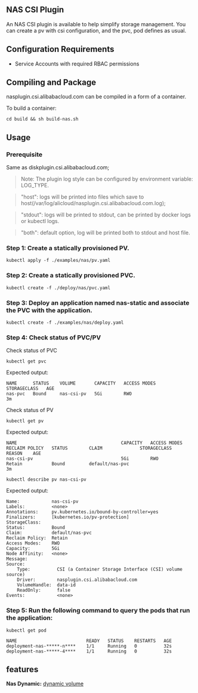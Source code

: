
## NAS CSI Plugin

An NAS CSI plugin is available to help simplify storage management.
You can create a pv with csi configuration, and the pvc, pod defines as usual.

## Configuration Requirements
* Service Accounts with required RBAC permissions

## Compiling and Package
nasplugin.csi.alibabacloud.com can be compiled in a form of a container.

To build a container:
```shell
cd build && sh build-nas.sh
```

## Usage

### Prerequisite

Same as diskplugin.csi.alibabacloud.com;

> Note: The plugin log style can be configured by environment variable: LOG_TYPE.

> "host": logs will be printed into files which save to host(/var/log/alicloud/nasplugin.csi.alibabacloud.com.log);

> "stdout": logs will be printed to stdout, can be printed by docker logs or kubectl logs.

> "both": default option, log will be printed both to stdout and host file.

### Step 1: Create a statically provisioned PV.
```shell
kubectl apply -f ./examples/nas/pv.yaml
```

### Step 2: Create a statically provisioned PVC.
```shell
kubectl create -f ./deploy/nas/pvc.yaml
```
### Step 3: Deploy an application named nas-static and associate the PVC with the application.

```shell
kubectl create -f ./examples/nas/deploy.yaml
```

### Step 4: Check status of PVC/PV
Check status of PVC
```shell
kubectl get pvc
```
Expected output:
```
NAME      STATUS    VOLUME       CAPACITY   ACCESS MODES   STORAGECLASS   AGE
nas-pvc   Bound     nas-csi-pv   5Gi        RWO                           3m
```
Check status of PV
```shell
kubectl get pv
```
Expected output:
```
NAME                                       CAPACITY   ACCESS MODES   RECLAIM POLICY   STATUS        CLAIM              STORAGECLASS   REASON    AGE
nas-csi-pv                                 5Gi        RWO            Retain           Bound         default/nas-pvc                             3m
```
```shell
kubectl describe pv nas-csi-pv
```
Expected output:
```
Name:            nas-csi-pv
Labels:          <none>
Annotations:     pv.kubernetes.io/bound-by-controller=yes
Finalizers:      [kubernetes.io/pv-protection]
StorageClass:
Status:          Bound
Claim:           default/nas-pvc
Reclaim Policy:  Retain
Access Modes:    RWO
Capacity:        5Gi
Node Affinity:   <none>
Message:
Source:
    Type:          CSI (a Container Storage Interface (CSI) volume source)
    Driver:        nasplugin.csi.alibabacloud.com
    VolumeHandle:  data-id
    ReadOnly:      false
Events:            <none>
```

### Step 5: Run the following command to query the pods that run the application:
```shell
kubectl get pod
```
```
NAME                          READY   STATUS    RESTARTS   AGE
deployment-nas-*****-n****    1/1     Running   0          32s
deployment-nas-*****-4****    1/1     Running   0          32s
```
## features

**Nas Dynamic:** [dynamic volume](./nas-dynamic.md)